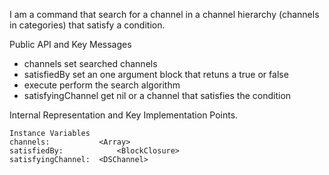 I am a command that search for  a channel in a channel hierarchy (channels in categories) that satisfy a condition.

Public API and Key Messages

- channels 			set searched channels
- satisfiedBy			set an one argument block that retuns a true or false
- execute			perform the search algorithm
- satisfyingChannel	get nil or a channel that satisfies the condition

Internal Representation and Key Implementation Points.

    Instance Variables
	channels:			<Array>
	satisfiedBy:			<BlockClosure>
	satisfyingChannel:	<DSChannel>
